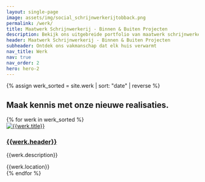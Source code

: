 ```yaml
---
layout: single-page
image: assets/img/social_schrijnwerkerijtobback.png
permalink: /werk/
title: Maatwerk Schrijnwerkerij - Binnen & Buiten Projecten
description: Bekijk ons uitgebreide portfolio van maatwerk schrijnwerkerij, inclusief zowel binnen- als buitenschrijnwerk
header: Maatwerk Schrijnwerkerij - Binnen & Buiten Projecten
subheader: Ontdek ons vakmanschap dat elk huis verwarmt
nav_title: Werk
nav: true
nav_order: 2
hero: hero-2
---
```


{% assign werk_sorted = site.werk | sort: "date" | reverse %}

<section id="section-home-overons">
  <div class="container mt-5">
  <div class="row">
      <div class="col-md-12">
        <h2>Maak kennis met onze nieuwe realisaties.</h2>
      </div>
    </div>
    <div class="row">
      {% for werk in werk_sorted %}
        <div class="col-xs-12 col-md-6 col-lg-3 mt-5">
          <div class="card rounded-lg shadow-sm">
            <a href="{{werk.url}}" class="card-link"><img class="card-img-top" src="../{{werk.img_thumb}}" alt="{{werk.title}}"></a>
            <div class="card-body">
              <a href="{{werk.url}}" class="card-link"><h3 class="card-title">{{werk.header}}</h3></a>
              <p class="card-text">{{werk.description}}</p>
              <div><i class="fa-solid fa-location-dot"></i><span class="werk-meta"> {{werk.location}}</span></div>
            </div>
          </div>
        </div>
      {% endfor %}
    </div>
  </div>
</section>
